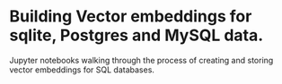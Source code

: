 # Building Vector embeddings for sqlite, Postgres and MySQL data.

Jupyter notebooks walking through the process of creating and storing vector  embeddings for SQL databases.
